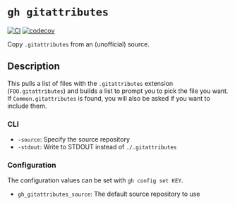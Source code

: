 # `gh gitattributes`

[![CI](https://github.com/spenserblack/gh-gitattributes/actions/workflows/ci.yml/badge.svg)](https://github.com/spenserblack/gh-gitattributes/actions/workflows/ci.yml)
[![codecov](https://codecov.io/gh/spenserblack/gh-gitattributes/branch/main/graph/badge.svg?token=xYXvCen5Un)](https://codecov.io/gh/spenserblack/gh-gitattributes)

Copy `.gitattributes` from an (unofficial) source.

## Description

This pulls a list of files with the `.gitattributes` extension (`FOO.gitattributes`)
and builds a list to prompt you to pick the file you want. If `Common.gitattributes` is
found, you will also be asked if you want to include them.

### CLI

- `-source`: Specify the source repository
- `-stdout`: Write to STDOUT instead of `./.gitattributes`

### Configuration

The configuration values can be set with `gh config set KEY`.

- `gh_gitattributes_source`: The default source repository to use
